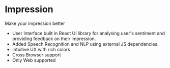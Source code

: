 # Impression
Make your impression better

- User Interface built in React UI library for analysing user's sentiment and providing feedback on their impression.
- Added Speech Recognition and NLP using external JS dependencies.
- Intuitive UX with rich colors
- Cross Browser support
- Only Web supported 